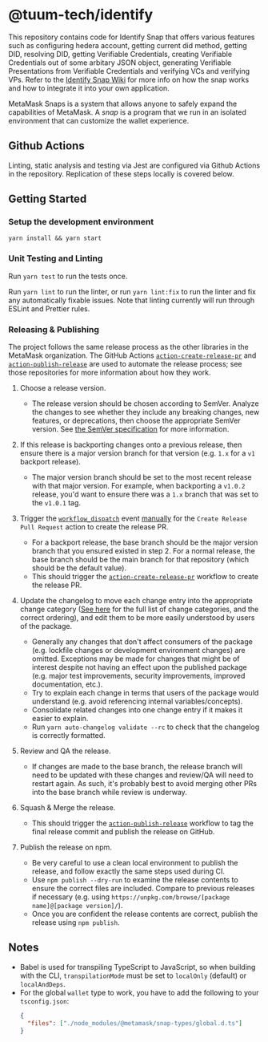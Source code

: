# @tuum-tech/identify

This repository contains code for Identify Snap that offers various features such as configuring hedera account, getting current did method, getting DID, resolving DID, getting Verifiable Credentials, creating Verifiable Credentials out of some arbitary JSON object, generating Verifiable Presentations from Verifiable Credentials and verifying VCs and verifying VPs.
Refer to the [Identify Snap Wiki](https://docs.tuum.tech/identify/) for more info on how the snap works and how to
integrate it into your own application.

MetaMask Snaps is a system that allows anyone to safely expand the capabilities of MetaMask. A _snap_ is a program that we run in an isolated environment that can customize the wallet experience.

## Github Actions

Linting, static analysis and testing via Jest are configured via Github Actions in the repository. Replication of these
steps locally is covered below.

## Getting Started

### Setup the development environment

```shell
yarn install && yarn start
```

### Unit Testing and Linting

Run `yarn test` to run the tests once.

Run `yarn lint` to run the linter, or run `yarn lint:fix` to run the linter and fix any automatically fixable issues.
Note that linting currently will run through ESLint and Prettier rules.

### Releasing & Publishing

The project follows the same release process as the other libraries in the MetaMask organization. The GitHub
Actions [`action-create-release-pr`](https://github.com/MetaMask/action-create-release-pr)
and [`action-publish-release`](https://github.com/MetaMask/action-publish-release) are used to automate the release
process; see those repositories for more information about how they work.

1. Choose a release version.

   - The release version should be chosen according to SemVer. Analyze the changes to see whether they include any breaking
     changes, new features, or deprecations, then choose the appropriate SemVer version.
     See [the SemVer specification](https://semver.org/) for more information.

2. If this release is backporting changes onto a previous release, then ensure there is a major version branch for that
   version (e.g. `1.x` for a `v1` backport release).

   - The major version branch should be set to the most recent release with that major version. For example, when
     backporting a `v1.0.2` release, you'd want to ensure there was a `1.x` branch that was set to the `v1.0.1` tag.

3. Trigger
   the [`workflow_dispatch`](https://docs.github.com/en/actions/reference/events-that-trigger-workflows#workflow_dispatch)
   event [manually](https://docs.github.com/en/actions/managing-workflow-runs/manually-running-a-workflow) for
   the `Create Release Pull Request` action to create the release PR.

   - For a backport release, the base branch should be the major version branch that you ensured existed in step 2. For a
     normal release, the base branch should be the main branch for that repository (which should be the default value).
   - This should trigger the [`action-create-release-pr`](https://github.com/MetaMask/action-create-release-pr) workflow to
     create the release PR.

4. Update the changelog to move each change entry into the appropriate change
   category ([See here](https://keepachangelog.com/en/1.0.0/#types) for the full list of change categories, and the
   correct ordering), and edit them to be more easily understood by users of the package.

   - Generally any changes that don't affect consumers of the package (e.g. lockfile changes or development environment
     changes) are omitted. Exceptions may be made for changes that might be of interest despite not having an effect upon
     the published package (e.g. major test improvements, security improvements, improved documentation, etc.).
   - Try to explain each change in terms that users of the package would understand (e.g. avoid referencing internal
     variables/concepts).
   - Consolidate related changes into one change entry if it makes it easier to explain.
   - Run `yarn auto-changelog validate --rc` to check that the changelog is correctly formatted.

5. Review and QA the release.

   - If changes are made to the base branch, the release branch will need to be updated with these changes and review/QA
     will need to restart again. As such, it's probably best to avoid merging other PRs into the base branch while review
     is underway.

6. Squash & Merge the release.

   - This should trigger the [`action-publish-release`](https://github.com/MetaMask/action-publish-release) workflow to tag
     the final release commit and publish the release on GitHub.

7. Publish the release on npm.

   - Be very careful to use a clean local environment to publish the release, and follow exactly the same steps used during
     CI.
   - Use `npm publish --dry-run` to examine the release contents to ensure the correct files are included. Compare to
     previous releases if necessary (e.g. using `https://unpkg.com/browse/[package name]@[package version]/`).
   - Once you are confident the release contents are correct, publish the release using `npm publish`.

## Notes

- Babel is used for transpiling TypeScript to JavaScript, so when building with the CLI,
  `transpilationMode` must be set to `localOnly` (default) or `localAndDeps`.
- For the global `wallet` type to work, you have to add the following to your `tsconfig.json`:
  ```json
  {
    "files": ["./node_modules/@metamask/snap-types/global.d.ts"]
  }
  ```
